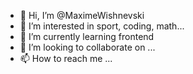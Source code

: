 - 👋 Hi, I’m @MaximeWishnevski
- 👀 I’m interested in sport, coding, math...
- 🌱 I’m currently learning frontend
- 💞️ I’m looking to collaborate on ...
- 📫 How to reach me ...

<!---
MaximeWishnevski/MaximeWishnevski is a ✨ special ✨ repository because its `README.md` (this file) appears on your GitHub profile.
You can click the Preview link to take a look at your changes.
--->
